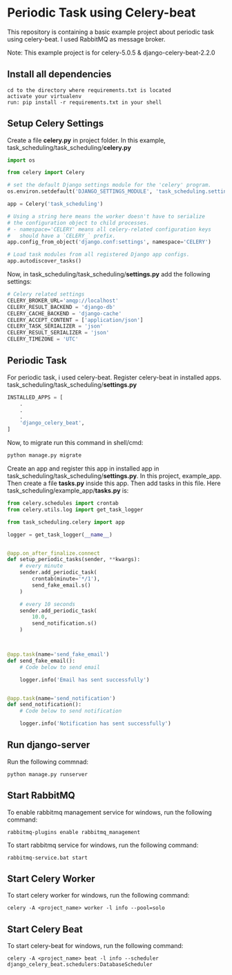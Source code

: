# Periodic Task using Celery-beat

This repository is containing a basic example project about periodic task using celery-beat. I used RabbitMQ as message broker.

Note: This example project is for celery-5.0.5 & django-celery-beat-2.2.0

## Install all dependencies

    cd to the directory where requirements.txt is located
    activate your virtualenv
    run: pip install -r requirements.txt in your shell

## Setup Celery Settings
Create a file **celery.py** in project folder. In this example, task_scheduling/task_scheduling/**celery.py**
```python
import os

from celery import Celery

# set the default Django settings module for the 'celery' program.
os.environ.setdefault('DJANGO_SETTINGS_MODULE', 'task_scheduling.settings')

app = Celery('task_scheduling')

# Using a string here means the worker doesn't have to serialize
# the configuration object to child processes.
# - namespace='CELERY' means all celery-related configuration keys
#   should have a `CELERY_` prefix.
app.config_from_object('django.conf:settings', namespace='CELERY')

# Load task modules from all registered Django app configs.
app.autodiscover_tasks()
```
Now, in task_scheduling/task_scheduling/**settings.py** add the following settings:
```python
# Celery related settings
CELERY_BROKER_URL='amqp://localhost'
CELERY_RESULT_BACKEND = 'django-db'
CELERY_CACHE_BACKEND = 'django-cache'
CELERY_ACCEPT_CONTENT = ['application/json']
CELERY_TASK_SERIALIZER = 'json'
CELERY_RESULT_SERIALIZER = 'json'
CELERY_TIMEZONE = 'UTC'
```

## Periodic Task
For periodic task, i used celery-beat. Register celery-beat in installed apps. task_scheduling/task_scheduling/**settings.py**
```python
INSTALLED_APPS = [
	.
	.
	.
    'django_celery_beat',
]
```
Now, to migrate run this command in shell/cmd:
```python
python manage.py migrate
```
Create an app and register this app in installed app in task_scheduling/task_scheduling/**settings.py**. In this project, example_app. Then create a file **tasks.py** inside this app. Then add tasks in this file. Here task_scheduling/example_app/**tasks.py** is:
```python
from celery.schedules import crontab
from celery.utils.log import get_task_logger

from task_scheduling.celery import app

logger = get_task_logger(__name__)


@app.on_after_finalize.connect
def setup_periodic_tasks(sender, **kwargs):
    # every minute
    sender.add_periodic_task(
        crontab(minute='*/1'),
        send_fake_email.s()
    )

    # every 10 seconds
    sender.add_periodic_task(
        10.0,
        send_notification.s()
    )



@app.task(name='send_fake_email')
def send_fake_email():
    # Code below to send email

    logger.info('Email has sent successfully')


@app.task(name='send_notification')
def send_notification():
    # Code below to send notification

    logger.info('Notification has sent successfully')
```

## Run django-server
Run the following commnad:
```
python manage.py runserver
```
## Start RabbitMQ
To enable rabbitmq management service for windows, run the following command:
```
rabbitmq-plugins enable rabbitmq_management
```
To start rabbitmq service for windows, run the following command:
```
rabbitmq-service.bat start
```
## Start Celery Worker
To start celery worker for windows, run the following command:
```
celery -A <project_name> worker -l info --pool=solo
```
## Start Celery Beat
To start celery-beat for windows, run the following command:
```
celery -A <project_name> beat -l info --scheduler django_celery_beat.schedulers:DatabaseScheduler
```